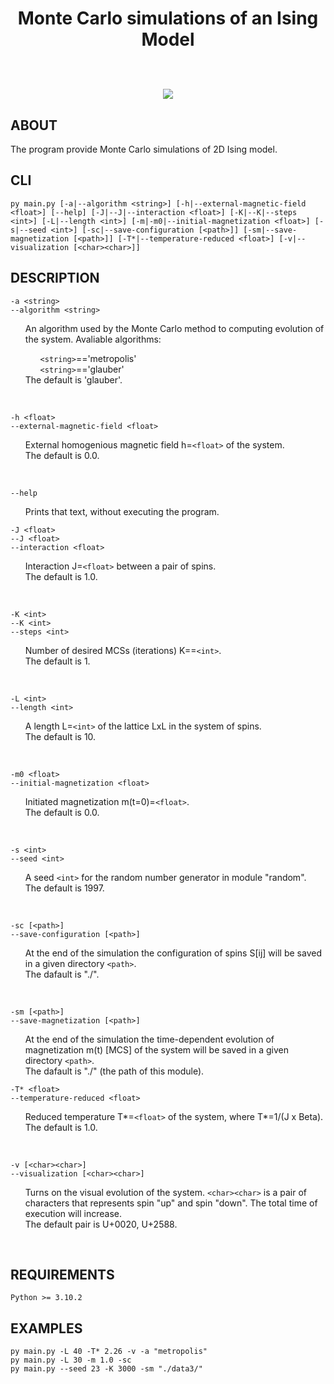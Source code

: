 
<h1 align="center"><strong>Monte Carlo simulations of an Ising Model</strong></h>

</br>
</br>

![](IsingMCgif.gif)

## ABOUT

The program provide Monte Carlo simulations of 2D Ising model.

## CLI

    py main.py [-a|--algorithm <string>] [-h|--external-magnetic-field <float>] [--help] [-J|--J|--interaction <float>] [-K|--K|--steps <int>] [-L|--length <int>] [-m|-m0|--initial-magnetization <float>] [-s|--seed <int>] [-sc|--save-configuration [<path>]] [-sm|--save-magnetization [<path>]] [-T*|--temperature-reduced <float>] [-v|--visualization [<char><char>]]


## DESCRIPTION

`-a <string>`</br>
`--algorithm <string>`</br>
<div>
  <ul>
    An algorithm used by the Monte Carlo method to computing evolution of the system. Avaliable algorithms:</br>
        <div>
        <ul>
            <code>&lt;string&gt;</code>=='metropolis'</br>
            <code>&lt;string&gt;</code>=='glauber'
        </ul>
        </div>
    The default is 'glauber'.
  </ul>
</div>
</br>

`-h <float>`</br>
`--external-magnetic-field <float>`</br>
<div>
  <ul>
    External homogenious magnetic field h=<code>&lt;float&gt;</code> of the system.</br>
    The default is 0.0.
  </ul>
</div>
</br>

`--help`</br>
<div>
  <ul>
    Prints that text, without executing the program.
  </ul>
</div>

`-J <float>`</br>
`--J <float>`</br>
`--interaction <float>`</br>
<div>
  <ul>
    Interaction J=<code>&lt;float&gt;</code> between a pair of spins.</br>
    The default is 1.0.
  </ul>
</div>
</br>

`-K <int>`</br>
`--K <int>`</br>
`--steps <int>`</br>
<div>
  <ul>
    Number of desired MCSs (iterations) K==<code>&lt;int&gt;</code>.</br>
    The default is 1.
  </ul>
</div>
</br>

`-L <int>`</br>
`--length <int>`</br>
<div>
  <ul>
    A length L=<code>&lt;int&gt;</code> of the lattice LxL in the system of spins.</br>
    The default is 10.
  </ul>
</div>
</br>

`-m0 <float>`</br>
`--initial-magnetization <float>`</br>
<div>
  <ul>
    Initiated magnetization m(t=0)=<code>&lt;float&gt;</code>.</br>
    The default is 0.0.
  </ul>
</div>
</br>

`-s <int>`</br>
`--seed <int>`</br>
<div>
  <ul>
    A seed <code>&lt;int&gt;</code> for the random number generator in module "random".</br>
    The default is 1997.
  </ul>
</div>
</br>

`-sc [<path>]`</br>
`--save-configuration [<path>]`</br>
<div>
  <ul>
    At the end of the simulation the configuration of spins S[ij] will be saved in a given directory <code>&lt;path&gt;</code>.</br>
    The dafault is "./".
  </ul>
</div>
</br>

`-sm [<path>]`</br>
`--save-magnetization [<path>]`</br>
<div>
  <ul>
    At the end of the simulation the time-dependent evolution of magnetization m(t) [MCS] of the system will be saved in a given directory <code>&lt;path&gt;</code>.</br>
    The dafault is "./" (the path of this module).
  </ul>
</div>

`-T* <float>`</br>
`--temperature-reduced <float>`</br>
<div>
  <ul>
    Reduced temperature T*=<code>&lt;float&gt;</code> of the system, where T*=1/(J x Beta).</br>
    The default is 1.0.
  </ul>
</div>
</br>

`-v [<char><char>]`</br>
`--visualization [<char><char>]`</br>
<div>
  <ul>
    Turns on the visual evolution of the system. <code>&lt;char&gt;&lt;char&gt;</code> is a pair of characters that represents spin "up" and spin "down". The total time of execution will increase.</br>
    The default pair is U+0020, U+2588.
  </ul>
</div>
</br>
    
## REQUIREMENTS

    Python >= 3.10.2

## EXAMPLES

    py main.py -L 40 -T* 2.26 -v -a "metropolis"
    py main.py -L 30 -m 1.0 -sc
    py main.py --seed 23 -K 3000 -sm "./data3/"